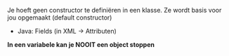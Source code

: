 Je hoeft geen constructor te definiëren in een klasse. Ze wordt basis voor jou opgemaakt (default constructor)
- Java: Fields (in XML -> Attributen)

**In een variabele kan je NOOIT een object stoppen**